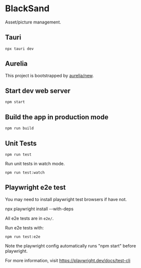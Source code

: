 # BlackSand

Asset/picture management.

## Tauri

    npx tauri dev

## Aurelia

This project is bootstrapped by [aurelia/new](https://github.com/aurelia/new).

## Start dev web server

    npm start

## Build the app in production mode

    npm run build

## Unit Tests

    npm run test

Run unit tests in watch mode.

    npm run test:watch

## Playwright e2e test

You may need to install playwright test browsers if have not.

   npx playwright install --with-deps

All e2e tests are in `e2e/`.

Run e2e tests with:

    npm run test:e2e

Note the playwright config automatically runs "npm start" before playwright.

For more information, visit <https://playwright.dev/docs/test-cli>
